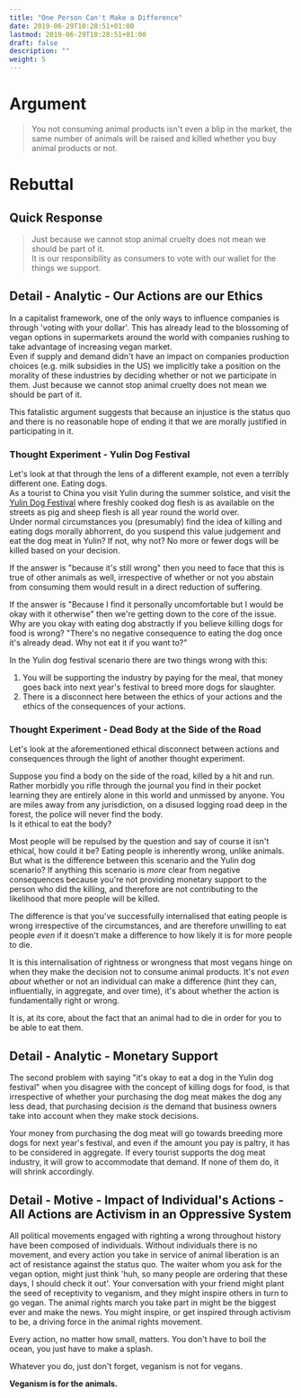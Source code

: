 ```yaml
---
title: "One Person Can't Make a Difference"
date: 2019-06-29T10:28:51+01:00
lastmod: 2019-06-29T10:28:51+01:00
draft: false
description: ""
weight: 5
---
```


# Argument

> You not consuming animal products isn't even a blip in the market, the same number of animals will be raised and killed whether you buy animal products or not.

# Rebuttal

## Quick Response

> Just because we cannot stop animal cruelty does not mean we should be part of it.  
> It is our responsibility as consumers to vote with our wallet for the things we support.

## Detail - Analytic - Our Actions are our Ethics

In a capitalist framework, one of the only ways to influence companies is through 'voting with your dollar'. This has already lead to the blossoming of vegan options in supermarkets around the world with companies rushing to take advantage of increasing vegan market.  
Even if supply and demand didn't have an impact on companies production choices (e.g. milk subsidies in the US) we implicitly take a position on the morality of these industries by deciding whether or not we participate in them. Just because we cannot stop animal cruelty does not mean we should be part of it.

This fatalistic argument suggests that because an injustice is the status quo and there is no reasonable hope of ending it that we are morally justified in participating in it.  

### Thought Experiment - Yulin Dog Festival
Let's look at that through the lens of a different example, not even a terribly different one. Eating dogs.  
As a tourist to China you visit Yulin during the summer solstice, and visit the [Yulin Dog Festival](https://en.wikipedia.org/wiki/Lychee_and_Dog_Meat_Festival) where freshly cooked dog flesh is as available on the streets as pig and sheep flesh is all year round the world over.  
Under normal circumstances you (presumably) find the idea of killing and eating dogs morally abhorrent, do you suspend this value judgement and eat the dog meat in Yulin? If not, why not? No more or fewer dogs will be killed based on your decision.  

If the answer is "because it's still wrong" then you need to face that this is true of other animals as well, irrespective of whether or not you abstain from consuming them would result in a direct reduction of suffering.  

If the answer is "Because I find it personally uncomfortable but I would be okay with it otherwise" then we're getting down to the core of the issue. Why are you okay with eating dog abstractly if you believe killing dogs for food is wrong? "There's no negative consequence to eating the dog once it's already dead. Why not eat it if you want to?"

In the Yulin dog festival scenario there are two things wrong with this:

1. You will be supporting the industry by paying for the meal, that money goes back into next year's festival to breed more dogs for slaughter.
2. There is a disconnect here between the ethics of your actions and the ethics of the consequences of your actions.

### Thought Experiment - Dead Body at the Side of the Road
Let's look at the aforementioned ethical disconnect between actions and consequences through the light of another thought experiment.  

Suppose you find a body on the side of the road, killed by a hit and run. Rather morbidly you rifle through the journal you find in their pocket learning they are entirely alone in this world and unmissed by anyone. You are miles away from any jurisdiction, on a disused logging road deep in the forest, the police will never find the body.  
Is it ethical to eat the body?  

Most people will be repulsed by the question and say of course it isn't ethical, how could it be? Eating people is inherently wrong, unlike animals.  
But what is the difference between this scenario and the Yulin dog scenario? If anything this scenario is _more_ clear from negative consequences because you're not providing monetary support to the person who did the killing, and therefore are not contributing to the likelihood that more people will be killed. 

The difference is that you've successfully internalised that eating people is wrong irrespective of the circumstances, and are therefore unwilling to eat people _even_ if it doesn't make a difference to how likely it is for more people to die.  

It is this internalisation of rightness or wrongness that most vegans hinge on when they make the decision not to consume animal products. It's not _even about_ whether or not an individual can make a difference (hint they can, influentially, in aggregate, and over time), it's about whether the action is fundamentally right or wrong.

It is, at its core, about the fact that an animal had to die in order for you to be able to eat them.

## Detail - Analytic - Monetary Support

The second problem with saying "it's okay to eat a dog in the Yulin dog festival" when you disagree with the concept of killing dogs for food, is that irrespective of whether your purchasing the dog meat makes the dog any less dead, that purchasing decision _is_ the demand that business owners take into account when they make stock decisions. 

Your money from purchasing the dog meat will go towards breeding more dogs for next year's festival, and even if the amount you pay is paltry, it has to be considered in aggregate. If every tourist supports the dog meat industry, it will grow to accommodate that demand. If none of them do, it will shrink accordingly. 

## Detail - Motive - Impact of Individual's Actions - All Actions are Activism in an Oppressive System

All political movements engaged with righting a wrong throughout history have been composed of individuals. Without individuals there is no movement, and every action you take in service of animal liberation is an act of resistance against the status quo. The waiter whom you ask for the vegan option, might just think 'huh, so many people are ordering that these days, I should check it out'. Your conversation with your friend might plant the seed of receptivity to veganism, and they might inspire others in turn to go vegan. The animal rights march you take part in might be the biggest ever and make the news. You might inspire, or get inspired through activism to be, a driving force in the animal rights movement.  

Every action, no matter how small, matters. You don't have to boil the ocean, you just have to make a splash.

Whatever you do, just don't forget, veganism is not for vegans.  

**Veganism is for the animals.**